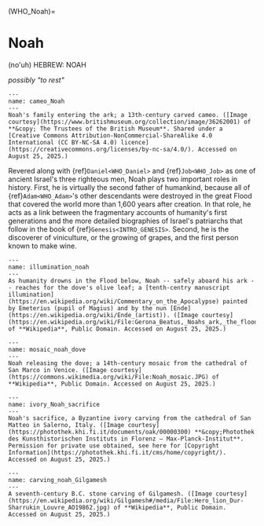(WHO_Noah)=
# Noah

(no'uh) HEBREW: NOAH

*possibly "to rest"*



```{figure} ./../../../imgs/Who/N/36262001.jpg
---
name: cameo_Noah
---
Noah's family entering the ark; a 13th-century carved cameo. ([Image courtesy](https://www.britishmuseum.org/collection/image/36262001) of **&copy; The Trustees of the British Museum**. Shared under a [Creative Commons Attribution-NonCommercial-ShareAlike 4.0 International (CC BY-NC-SA 4.0) licence](https://creativecommons.org/licenses/by-nc-sa/4.0/). Accessed on August 25, 2025.)
```

Revered along with {ref}`Daniel<WHO_Daniel>` and {ref}`Job<WHO_Job>` as one of ancient Israel's three righteous men, Noah plays two important roles in history. First, he is virtually the second father of humankind, because all of {ref}`Adam<WHO_Adam>`'s other descendants were destroyed in the great Flood that covered the world more than 1,600 years after creation. In that role, he acts as a link between the fragmentary accounts of humanity's first generations and the more detailed biographies of Israel's patriarchs that follow in the book of {ref}`Genesis<INTRO_GENESIS>`. Second, he is the discoverer of viniculture, or the growing of grapes, and the first person known to make wine.


```{figure} ./../../../imgs/Who/N/Gerona_Beatus,_Noahs_ark,_the_flood.jpg
---
name: illumination_noah
---
As humanity drowns in the Flood below, Noah -- safely aboard his ark -- reaches for the dove's olive leaf; a [tenth-centry manuscript illumination](https://en.wikipedia.org/wiki/Commentary_on_the_Apocalypse) painted by Emeterius (pupil of Magius) and by the nun [Ende](https://en.wikipedia.org/wiki/Ende_(artist)). ([Image courtesy](https://en.wikipedia.org/wiki/File:Gerona_Beatus,_Noahs_ark,_the_flood.jpg) of **Wikipedia**, Public Domain. Accessed on August 25, 2025.)
```



```{figure} ./../../../imgs/Who/N/Noah_mosaic.jpg
---
name: mosaic_noah_dove
---
Noah releasing the dove; a 14th-century mosaic from the cathedral of San Marco in Venice. ([Image courtesy](https://commons.wikimedia.org/wiki/File:Noah_mosaic.JPG) of **Wikipedia**, Public Domain. Accessed on August 25, 2025.)
```


```{figure} ./../../../imgs/Who/N/fle0009827x_p.jpg
---
name: ivory_Noah_sacrifice
---
Noah's sacrifice, a Byzantine ivory carving from the cathedral of San Matteo in Salerno, Italy. ([Image courtesy](https://photothek.khi.fi.it/documents/oak/00000300) **&copy;Photothek des Kunsthistorischen Instituts in Florenz – Max-Planck-Institut**. Permission for private use obtained, see here for [Copyright Information](https://photothek.khi.fi.it/cms/home/copyright/). Accessed on August 25, 2025.)
```



```{figure} ./../../../imgs/Who/N/Hero_lion_Dur-Sharrukin_Louvre_AO19862.jpg
---
name: carving_noah_Gilgamesh
---
A seventh-century B.C. stone carving of Gilgamesh. ([Image courtesy](https://en.wikipedia.org/wiki/Gilgamesh#/media/File:Hero_lion_Dur-Sharrukin_Louvre_AO19862.jpg) of **Wikipedia**, Public Domain. Accessed on August 25, 2025.)
```
